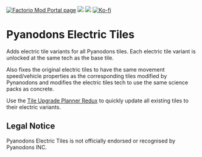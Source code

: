 [![Factorio Mod Portal page](https://img.shields.io/badge/dynamic/json?color=orange&label=Factorio&query=downloads_count&suffix=%20downloads&url=https%3A%2F%2Fmods.factorio.com%2Fapi%2Fmods%2Fpyelectrictiles&style=for-the-badge)](https://mods.factorio.com/mod/pyelectrictiles) [![](https://img.shields.io/github/issues/QuingKhaos/pyelectrictiles/bug?label=Bug%20Reports&style=for-the-badge)](https://github.com/QuingKhaos/pyelectrictiles/issues?q=is%3Aissue%20state%3Aopen%20label%3Abug) [![](https://img.shields.io/github/issues-pr/QuingKhaos/pyelectrictiles?label=Pull%20Requests&style=for-the-badge)](https://github.com/QuingKhaos/pyelectrictiles/pulls) [![Ko-fi](https://img.shields.io/badge/Ko--fi-support%20me-ff5e5b?logo=kofi&logoColor=white&style=for-the-badge)](https://ko-fi.com/quingkhaos)

# Pyanodons Electric Tiles

Adds electric tile variants for all Pyanodons tiles. Each electric tile variant is unlocked at the same tech as the base tile.

Also fixes the original electric tiles to have the same movement speed/vehicle properties as the corresponding tiles modified by Pynanodons and modifies the electric tiles tech to use the same science packs as concrete.

Use the [Tile Upgrade Planner Redux](https://mods.factorio.com/mod/tile-upgrade-planner-redux) to quickly update all existing tiles to their electric variants.

## Legal Notice

Pyanodons Electric Tiles is not officially endorsed or recognised by Pyanodons INC.
